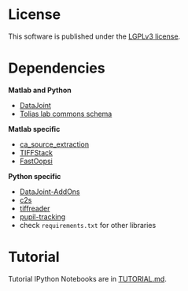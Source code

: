 # License
This software is published under the [LGPLv3 license](LICENSE.txt).

# Dependencies
**Matlab and Python**
* [DataJoint](http://datajoint.github.com/)
* [Tolias lab commons schema](https://github.com/atlab/commons/)

**Matlab specific**
* [ca_source_extraction](https://github.com/epnev/ca_source_extraction)
* [TIFFStack](https://github.com/DylanMuir/TIFFStack)
* [FastOopsi](https://github.com/atlab/oopsi)

**Python specific**
* [DataJoint-AddOns](https://github.com/datajoint/datajoint-addons)
* [c2s](https://github.com/lucastheis/c2s)
* [tiffreader](https://github.com/atlab/tiffreader.git)
* [pupil-tracking](https://github.com/cajal/pupil-tracking)
* check `requirements.txt` for other libraries

# Tutorial 
Tutorial IPython Notebooks are in [TUTORIAL.md](TUTORIAL.md).
